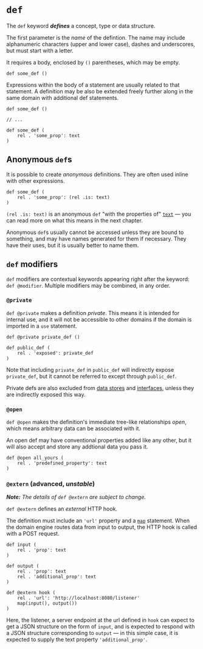 # `def`

The `def` keyword ***defines*** a concept, type or data structure.

The first parameter is the _name_ of the defintion. The name may include alphanumeric characters (upper and lower case), dashes and underscores, but must start with a letter.

It requires a body, enclosed by `()` parentheses, which may be empty.

```ontol
def some_def ()
```

Expressions within the body of a statement are usually related to that statement. A definition may be also be extended freely further along in the same domain with additional def statements.

```ontol
def some_def ()

// ...

def some_def (
    rel . 'some_prop': text
)
```


## Anonymous `def`s

It is possible to create _anonymous_ definitions. They are often used inline with other expressions.

```ontol
def some_def (
    rel . 'some_prop': (rel .is: text)
)
```

`(rel .is: text)` is an anonymous `def` "with the properties of" [`text`](primitives.md#text) — you can read more on what this means in the next chapter.

Anonymous `def`s usually cannot be accessed unless they are bound to something, and may have names generated for them if necessary. They have their uses, but it is usually better to name them.


## `def` modifiers

`def` modifiers are contextual keywords appearing right after the keyword: `def @modifier`. Multiple modifiers may be combined, in any order.


### `@private`

`def @private` makes a definition _private_. This means it is intended for internal use, and it will not be accessible to other domains if the domain is imported in a `use` statement.

```ontol
def @private private_def ()

def public_def (
    rel . 'exposed': private_def
)
```

Note that including `private_def` in `public_def` will indirectly expose `private_def`, but it cannot be referred to except through `public_def`.

Private defs are also excluded from [data stores](data_stores.md) and [interfaces](interfaces.md), unless they are indirectly exposed this way.


### `@open`

`def @open` makes the definition's immediate tree-like relationships _open_, which means arbitrary data can be associated with it.

An open def may have conventional properties added like any other, but it will also accept and store any addtional data you pass it.

```ontol
def @open all_yours (
    rel . 'predefined_property': text
)
```


### `@extern` (advanced, _unstable_)

***Note:*** _The details of `def @extern` are subject to change._

`def @extern` defines an _external_ HTTP hook.

The definition must include an `'url'` property and a [`map`](map.md) statement. When the domain engine routes data from input to output, the HTTP hook is called with a POST request.

```ontol
def input (
    rel . 'prop': text
)

def output (
    rel . 'prop': text
    rel . 'additional_prop': text
)

def @extern hook (
    rel . 'url': 'http://localhost:8080/listener'
    map(input(), output())
)
```

Here, the listener, a server endpoint at the url defined in `hook` can expect to get a JSON structure on the form of `input`, and is expected to respond with a JSON structure corresponding to `output` — in this simple case, it is expected to supply the text property `'additional_prop'`.
